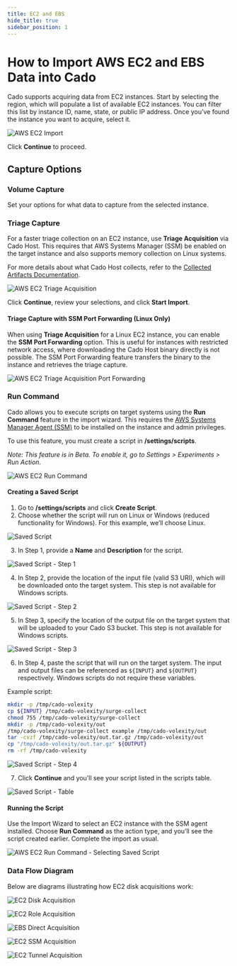 ```yaml
---
title: EC2 and EBS
hide_title: true
sidebar_position: 1
---
```


# How to Import AWS EC2 and EBS Data into Cado

Cado supports acquiring data from EC2 instances. Start by selecting the region, which will populate a list of available EC2 instances. You can filter this list by instance ID, name, state, or public IP address. Once you’ve found the instance you want to acquire, select it.

![AWS EC2 Import](/img/aws-ec2.png)

Click **Continue** to proceed.

## Capture Options

### Volume Capture

Set your options for what data to capture from the selected instance.

### Triage Capture

For a faster triage collection on an EC2 instance, use **Triage Acquisition** via Cado Host. This requires that AWS Systems Manager (SSM) be enabled on the target instance and also supports memory collection on Linux systems.

For more details about what Cado Host collects, refer to the [Collected Artifacts Documentation](/cado/discovery-import/cado-host/intro).

![AWS EC2 Triage Acquisition](/img/aws-ec2-triage-acquisition.png)

Click **Continue**, review your selections, and click **Start Import**.

#### Triage Capture with SSM Port Forwarding (Linux Only)

When using **Triage Acquisition** for a Linux EC2 instance, you can enable the **SSM Port Forwarding** option. This is useful for instances with restricted network access, where downloading the Cado Host binary directly is not possible. The SSM Port Forwarding feature transfers the binary to the instance and retrieves the triage capture.

![AWS EC2 Triage Acquisition Port Forwarding](/img/aws-ec2-triage-acquisition-ssm-port-forwarding.png)

### Run Command

Cado allows you to execute scripts on target systems using the **Run Command** feature in the import wizard. This requires the [AWS Systems Manager Agent (SSM)](https://docs.aws.amazon.com/systems-manager/latest/userguide/systems-manager-setting-up-ec2.html) to be installed on the instance and admin privileges.

To use this feature, you must create a script in **/settings/scripts**. 

*Note: This feature is in Beta. To enable it, go to Settings > Experiments > Run Action.*

![AWS EC2 Run Command](/img/aws-ec2-runcommand1.png)

#### Creating a Saved Script

1. Go to **/settings/scripts** and click **Create Script**.
2. Choose whether the script will run on Linux or Windows (reduced functionality for Windows). For this example, we’ll choose Linux.

![Saved Script](/img/aws-ec2-runcommand2.png)

3. In Step 1, provide a **Name** and **Description** for the script.

![Saved Script - Step 1](/img/aws-ec2-runcommand3.png)

4. In Step 2, provide the location of the input file (valid S3 URI), which will be downloaded onto the target system. This step is not available for Windows scripts.

![Saved Script - Step 2](/img/aws-ec2-runcommand4.png)

5. In Step 3, specify the location of the output file on the target system that will be uploaded to your Cado S3 bucket. This step is not available for Windows scripts.

![Saved Script - Step 3](/img/aws-ec2-runcommand5.png)

6. In Step 4, paste the script that will run on the target system. The input and output files can be referenced as `${INPUT}` and `${OUTPUT}` respectively. Windows scripts do not require these variables.

Example script:

```bash
mkdir -p /tmp/cado-volexity
cp ${INPUT} /tmp/cado-volexity/surge-collect
chmod 755 /tmp/cado-volexity/surge-collect
mkdir -p /tmp/cado-volexity/out
/tmp/cado-volexity/surge-collect example /tmp/cado-volexity/out
tar -cvzf /tmp/cado-volexity/out.tar.gz /tmp/cado-volexity/out
cp "/tmp/cado-volexity/out.tar.gz" ${OUTPUT}
rm -rf /tmp/cado-volexity
```

![Saved Script - Step 4](/img/aws-ec2-runcommand6.png)

7. Click **Continue** and you’ll see your script listed in the scripts table.

![Saved Script - Table](/img/aws-ec2-runcommand7.png)

#### Running the Script

Use the Import Wizard to select an EC2 instance with the SSM agent installed. Choose **Run Command** as the action type, and you’ll see the script created earlier. Complete the import as usual.

![AWS EC2 Run Command - Selecting Saved Script](/img/aws-ec2-runcommand8.png)

### Data Flow Diagram

Below are diagrams illustrating how EC2 disk acquisitions work:

![EC2 Disk Acquisition](/img/import-aws-ec2-cross.png)

![EC2 Role Acquisition](/img/import-aws-ec2-role.png)

![EBS Direct Acquisition](/img/ebs-direct.png)

![EC2 SSM Acquisition](/img/ec2-ssm.png)

![EC2 Tunnel Acquisition](/img/ec2-tunnel.png)